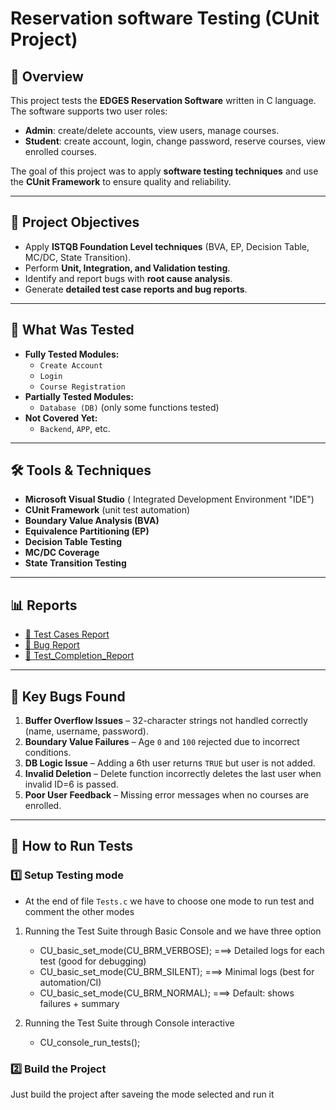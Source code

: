 # Reservation software Testing (CUnit Project)

## 📌 Overview
This project tests the **EDGES Reservation Software** written in C language. 
The software supports two user roles:
- **Admin**: create/delete accounts, view users, manage courses.
- **Student**: create account, login, change password, reserve courses, view enrolled courses.

The goal of this project was to apply **software testing techniques** and use the **CUnit Framework** to ensure quality and reliability.

---

## 🎯 Project Objectives
- Apply **ISTQB Foundation Level techniques** (BVA, EP, Decision Table, MC/DC, State Transition).
- Perform **Unit, Integration, and Validation testing**.
- Identify and report bugs with **root cause analysis**.
- Generate **detailed test case reports and bug reports**.

---

## 🧪 What Was Tested
- **Fully Tested Modules:**
  - `Create Account`
  - `Login`
  - `Course Registration`
- **Partially Tested Modules:**
  - `Database (DB)` (only some functions tested)
- **Not Covered Yet:**
  - `Backend`, `APP`, etc.

---

## 🛠️ Tools & Techniques
- **Microsoft Visual Studio** ( Integrated Development Environment "IDE")
- **CUnit Framework** (unit test automation)
- **Boundary Value Analysis (BVA)**
- **Equivalence Partitioning (EP)**
- **Decision Table Testing**
- **MC/DC Coverage**
- **State Transition Testing**

---

## 📊 Reports
- [📄 Test Cases Report](docs/Test_Cases_Report.pdf)  
- [🐞 Bug Report](docs/Bugs_Report.pdf)  
- [📘 Test_Completion_Report](docs/Test_Completion_Report.pdf)  

---

## 🐛 Key Bugs Found
1. **Buffer Overflow Issues** – 32-character strings not handled correctly (name, username, password).  
2. **Boundary Value Failures** – Age `0` and `100` rejected due to incorrect conditions.  
3. **DB Logic Issue** – Adding a 6th user returns `TRUE` but user is not added.  
4. **Invalid Deletion** – Delete function incorrectly deletes the last user when invalid ID=6 is passed.  
5. **Poor User Feedback** – Missing error messages when no courses are enrolled.

---

## 🚀 How to Run Tests

### 1️⃣ Setup Testing mode
- At the end of file `Tests.c` we have to choose one mode to run test and comment the other modes
1. Running the Test Suite through Basic Console and we have three option
   - CU_basic_set_mode(CU_BRM_VERBOSE);  ===> Detailed logs for each test (good for debugging)
   - CU_basic_set_mode(CU_BRM_SILENT);   ===> Minimal logs (best for automation/CI)
   - CU_basic_set_mode(CU_BRM_NORMAL);   ===> Default: shows failures + summary
  
2. Running the Test Suite through Console interactive
   - CU_console_run_tests();

### 2️⃣ Build the Project
Just build the project after saveing the mode selected and run it
